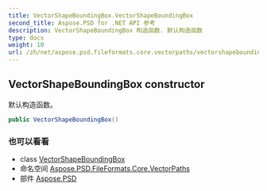```yaml
---
title: VectorShapeBoundingBox.VectorShapeBoundingBox
second_title: Aspose.PSD for .NET API 参考
description: VectorShapeBoundingBox 构造函数. 默认构造函数
type: docs
weight: 10
url: /zh/net/aspose.psd.fileformats.core.vectorpaths/vectorshapeboundingbox/vectorshapeboundingbox/
---
```

## VectorShapeBoundingBox constructor

默认构造函数。

```csharp
public VectorShapeBoundingBox()
```

### 也可以看看

* class [VectorShapeBoundingBox](../)
* 命名空间 [Aspose.PSD.FileFormats.Core.VectorPaths](../../vectorshapeboundingbox/)
* 部件 [Aspose.PSD](../../../)


